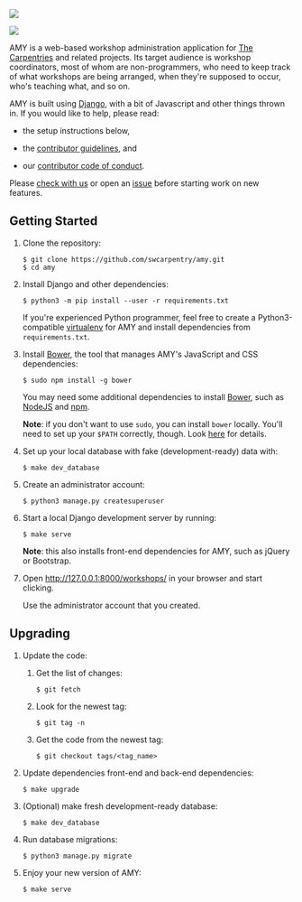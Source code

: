 ![](workshops/static/amy-logo.png)

![](https://travis-ci.org/swcarpentry/amy.svg?branch=master)

AMY is a web-based workshop administration application for [The Carpentries][tc]
and related projects.  Its target audience is workshop
coordinators, most of whom are non-programmers, who need to keep track
of what workshops are being arranged, when they're supposed to occur,
who's teaching what, and so on.

AMY is built using [Django][django], with a bit of Javascript and
other things thrown in.  If you would like to help, please read:

*   the setup instructions below,

*   the [contributor guidelines](CONTRIBUTING.md), and

*   our [contributor code of conduct](CODE_OF_CONDUCT.md).

Please [check with us][contact-address] or open an [issue][issues]
before starting work on new features.

## Getting Started

1.  Clone the repository:

    ~~~
    $ git clone https://github.com/swcarpentry/amy.git
    $ cd amy
    ~~~

2.  Install Django and other dependencies:

    ~~~
    $ python3 -m pip install --user -r requirements.txt
    ~~~

    If you're experienced Python programmer, feel free to create a
    Python3-compatible [virtualenv][virtualenv] for AMY and install
    dependencies from `requirements.txt`.

3.  Install [Bower][bower], the tool that manages AMY's JavaScript and CSS dependencies:

    ~~~
    $ sudo npm install -g bower
    ~~~

    You may need some additional dependencies to install [Bower][bower], such as [NodeJS][nodejs] and [npm][npm].

    **Note**: if you don't want to use `sudo`, you can install `bower`
    locally. You'll need to set up your `$PATH` correctly, though. Look
    [here][fixing-npm-permissions] for details.

4.  Set up your local database with fake (development-ready) data with:

    ~~~
    $ make dev_database
    ~~~

5.  Create an administrator account:

    ~~~
    $ python3 manage.py createsuperuser
    ~~~

6.  Start a local Django development server by running:

    ~~~
    $ make serve
    ~~~

    **Note**:  this also installs front-end dependencies for AMY, such as jQuery or Bootstrap.

7.  Open <http://127.0.0.1:8000/workshops/> in your browser and start clicking.

    Use the administrator account that you created.

## Upgrading

1.  Update the code:

    1.  Get the list of changes:

        ~~~
        $ git fetch
        ~~~

    2.  Look for the newest tag:

        ~~~~
        $ git tag -n
        ~~~~

    3.  Get the code from the newest tag:

        ~~~~
        $ git checkout tags/<tag_name>
        ~~~~

2.  Update dependencies front-end and back-end dependencies:

    ~~~
    $ make upgrade
    ~~~

3.  (Optional) make fresh development-ready database:

    ~~~
    $ make dev_database
    ~~~

4.  Run database migrations:

    ~~~~
    $ python3 manage.py migrate
    ~~~~

5.  Enjoy your new version of AMY:

    ~~~
    $ make serve
    ~~~

[bower]: http://bower.io/
[contact-address]: mailto:team@carpentries.org
[django]: https://www.djangoproject.com
[fixing-npm-permissions]: https://docs.npmjs.com/getting-started/fixing-npm-permissions#option-2-change-npm-s-default-directory-to-another-directory
[issues]: https://github.com/swcarpentry/amy/issues
[nodejs]: https://nodejs.org/
[npm]: https://www.npmjs.com/
[tc]: https://carpentries.org/
[virtualenv]: https://virtualenv.pypa.io/en/latest/userguide.html

